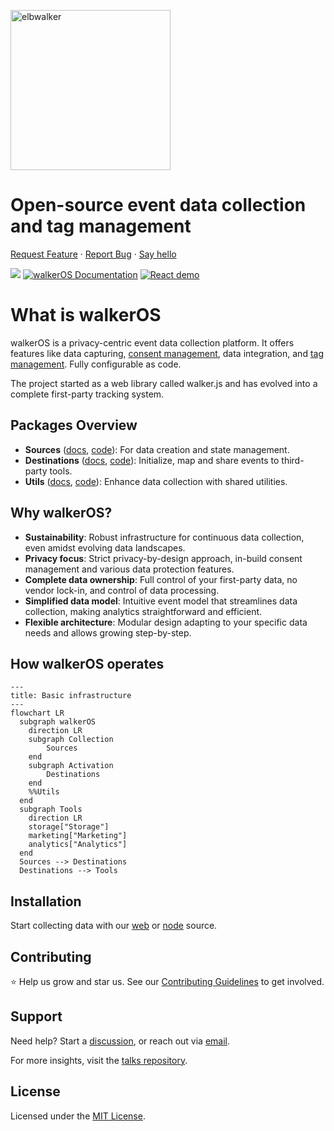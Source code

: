 <p align="left">
  <a href="https://elbwalker.com">
    <img title="elbwalker" src='https://www.elbwalker.com/img/elbwalker_logo.png' width="256px"/>
  </a>
</p>

# Open-source event data collection and tag management

[Request Feature](https://github.com/elbwalker/walkerOS/issues/new) ·
[Report Bug](https://github.com/elbwalker/walkerOS/issues/new) ·
[Say hello](https://calendly.com/elb-alexander/30min)

<div align="left">
  <img src="https://img.shields.io/github/license/elbwalker/walkerOS" />
  <a href="https://www.elbwalker.com/docs/"><img src="https://img.shields.io/badge/docs-www.elbwalker.com/docs/-yellow" alt="walkerOS Documentation"></a>
  <a href="https://github.com/elbwalker/walkerOS/tree/main/apps/demos/react"><img src="https://img.shields.io/badge/React_demo-blue" alt="React demo"></a>

</div>

# What is walkerOS

walkerOS is a privacy-centric event data collection platform. It offers features
like data
capturing, [consent management](https://www.elbwalker.com/docs/consent_management/overview/), data
integration, and [tag management](https://www.elbwalker.com/docs/destinations/event_mapping). Fully configurable as code. 

The project started as a web
library called&nbsp;<Link to="/docs/sources/walkerjs/">walker.js</Link> and has
evolved into a complete first-party tracking system.

## Packages Overview

- **Sources** ([docs](https://www.elbwalker.com/docs/sources/),
  [code](./packages/sources/)): For data creation and state management.
- **Destinations** ([docs](https://www.elbwalker.com/docs/destinations/),
  [code](./packages/destinations/)): Initialize, map and share events to
  third-party tools.
- **Utils** ([docs](https://www.elbwalker.com/docs/utils/),
  [code](./packages/utils/)): Enhance data collection with shared utilities.

## Why walkerOS?

- **Sustainability**: Robust infrastructure for continuous data collection,
  even amidst evolving data landscapes.
- **Privacy focus**: Strict privacy-by-design
  approach, in-build consent
  management</Link> and various data protection features.
- **Complete data ownership**: Full control of your first-party data,
  no vendor lock-in, and control of data processing.
- **Simplified data model**: Intuitive event model that streamlines data
  collection, making analytics straightforward and efficient.
- **Flexible architecture**: Modular design adapting to your specific data needs and allows growing step-by-step.

## How walkerOS operates

```mermaid
---
title: Basic infrastructure
---
flowchart LR
  subgraph walkerOS
    direction LR
    subgraph Collection
        Sources
    end
    subgraph Activation
        Destinations
    end
    %%Utils
  end
  subgraph Tools
    direction LR
    storage["Storage"]
    marketing["Marketing"]
    analytics["Analytics"]
  end
  Sources --> Destinations
  Destinations --> Tools
```

## Installation

Start collecting data with our
[web](https://github.com/elbwalker/walkerOS/tree/main/packages/sources/walkerjs)
or [node](https://github.com/elbwalker/walkerOS/tree/main/packages/sources/node)
source.

## Contributing

⭐️ Help us grow and star us. See our
[Contributing Guidelines](https://www.elbwalker.com/docs/contributing) to get
involved.

## Support

Need help? Start a
[discussion](https://github.com/elbwalker/walkerOS/discussions), or reach out
via [email](mailto:hello@elbwalker.com).

For more insights, visit the
[talks repository](https://github.com/elbwalker/talks).

## License

Licensed under the [MIT License](./LICENSE).

